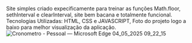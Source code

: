 Site simples criado expecificamente para treinar as funções Math.floor, sethInterval e clearInterval,
site bem bacana e totalmente funcional.
Tecnologias Utilizadas:
HTML,
CSS e
JAVASCRIPT,
Foto do projeto logo a baixo para melhor visualização da aplicação.
![Cronometro - Pessoal — Microsoft​ Edge 04_05_2025 09_22_15](https://github.com/user-attachments/assets/25d663e0-f00b-47fd-8de0-b288432e175f)
